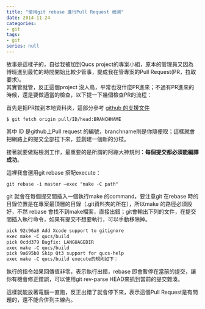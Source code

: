 ```yaml
---
title: "使用git rebase 進行Pull Request 檢測"
date: 2014-11-24
categories:
- git
tags:
- git
series: null
---
```


故事是這樣子的，自從我被加到Qucs project的專案小組，原本的管理員又因為博班進到最忙的時間開始比較少管事，變成我在管專案的Pull Request(PR，拉取要求)。  
其實管就管，反正這個project 沒人鳥，平常也沒什麼PR進來；不過有PR進來的時候，還是要做適當的檢查，以下提一下幾個檢查PR的流程：  
<!--more-->

首先是把PR拉到本地資料夾，這部分參考 [github 的支援文件](https://help.github.com/articles/checking-out-pull-requests-locally/)  

```shell
$ git fetch origin pull/ID/head:BRANCHNAME
```
其中 ID 是github上Pull request 的編號，branchname則是你隨便取；這樣就會把網路上的提交全部拉下來，並創建一個新的分枝。  

接著就要做點檢測工作，最重要的是所謂的阿蹦大神規則：**每個提交都必須能編譯成功**。  

這裡我會選用git rebase 搭配execute：  
```shell
git rebase -i master –exec "make -C path"
```
git 就會在每個提交間插入一個執行make 的command，要注意git 在rebase 時的目錄位置是在專案最頂層的目錄（.git資料夾的所在），所以make 的路徑必須設好，不然 rebase 會找不到make檔案，直接出錯；git會輸出下列的文件，在提交間插入執行命令，如果有提交不想要執行，可以手動移除掉。  
```txt
pick 92c96a8 Add Xcode support to gitignore  
exec make -C qucs/build  
pick 0cdd379 Bugfix: LANGUAGEDIR  
exec make -C qucs/build  
pick 9a695b0 Skip Qt3 support for qucs-help  
exec make -C qucs/build execute的規則如下：  
```
執行的指令如果回傳值非零，表示執行出錯，rebase 即會暫停在當前的提交，讓你有機會修正錯誤，可以使用git rev-parse HEAD來抓到當前的提交雜湊。  

這樣就能放著電腦一直跑，反正出錯了就會停下來，表示這個Pull Request是有問題的，還不能合併到主線內。  